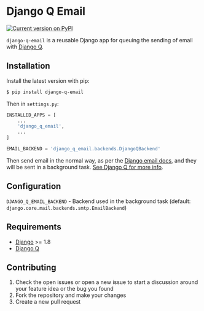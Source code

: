 Django Q Email
==============

[![Current version on PyPI](http://img.shields.io/pypi/v/django-q-email.svg)][pypi]

`django-q-email` is a reusable Django app for queuing the sending of email with [Django Q][].


Installation
------------

Install the latest version with pip:

```bash
$ pip install django-q-email
```

Then in `settings.py`:

```python
INSTALLED_APPS = [
    ...
    'django_q_email',
    ...
]

EMAIL_BACKEND = 'django_q_email.backends.DjangoQBackend'
```

Then send email in the normal way, as per the [Django email docs](https://docs.djangoproject.com/en/1.10/topics/email/),
and they will be sent in a background task. [See Django Q for more info](https://github.com/Koed00/django-q).


Configuration
-------------

`DJANGO_Q_EMAIL_BACKEND` - Backend used in the background task (default: `django.core.mail.backends.smtp.EmailBackend`)


Requirements
------------

- [Django](https://www.djangoproject.com/) >= 1.8
- [Django Q](https://github.com/Koed00/django-q)


Contributing
------------

1. Check the open issues or open a new issue to start a discussion around
   your feature idea or the bug you found
2. Fork the repository and make your changes
3. Create a new pull request


[pypi]: http://pypi.python.org/pypi/django-q-email/
[django q]: https://github.com/Koed00/django-q
